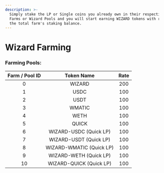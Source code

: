 ```yaml
---
description: >-
  Simply stake the LP or Single coins you already own in their respective Wizard
  Farms or Wizard Pools and you will start earning WIZARD tokens with respect to
  the total farm's staking balance.
---
```


# Wizard Farming

### **Farming Pools:**

| Farm / Pool ID |        Token Name        | Rate |
| :------------: | :----------------------: | :--: |
|        0       |          WIZARD          |  200 |
|        1       |           USDC           |  100 |
|        2       |           USDT           |  100 |
|        3       |          WMATIC          |  100 |
|        4       |           WETH           |  100 |
|        5       |           QUICK          |  100 |
|        6       |  WIZARD-USDC (Quick LP)  |  100 |
|        7       |  WIZARD-USDT (Quick LP)  |  100 |
|        8       | WIZARD-WMATIC (Quick LP) |  100 |
|        9       |  WIZARD-WETH (Quick LP)  |  100 |
|       10       |  WIZARD-QUICK (Quick LP) |  100 |
